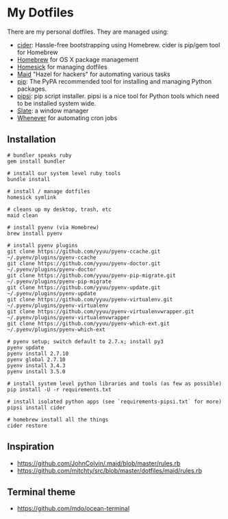 My Dotfiles
===========

There are my personal dotfiles. They are managed using:

- [cider][7]: Hassle-free bootstrapping using Homebrew. cider is pip/gem tool for Homebrew
- [Homebrew][4] for OS X package management
- [Homesick][1] for managing dotfiles
- [Maid][2] "Hazel for hackers" for automating various tasks
- [pip][6]: The PyPA recommended tool for installing and managing Python packages.
- [pipsi][8]: pip script installer. pipsi is a nice tool for Python tools which need to be installed system wide.
- [Slate][5]: a window manager
- [Whenever][3] for automating cron jobs

Installation
------------

    # bundler speaks ruby
    gem install bundler

    # install our system level ruby tools
    bundle install

    # install / manage dotfiles
    homesick symlink

    # cleans up my desktop, trash, etc
    maid clean

    # install pyenv (via Homebrew)
    brew install pyenv

    # install pyenv plugins    
    git clone https://github.com/yyuu/pyenv-ccache.git ~/.pyenv/plugins/pyenv-ccache
    git clone https://github.com/yyuu/pyenv-doctor.git ~/.pyenv/plugins/pyenv-doctor
    git clone https://github.com/yyuu/pyenv-pip-migrate.git ~/.pyenv/plugins/pyenv-pip-migrate
    git clone https://github.com/yyuu/pyenv-update.git ~/.pyenv/plugins/pyenv-update
    git clone https://github.com/yyuu/pyenv-virtualenv.git ~/.pyenv/plugins/pyenv-virtualenv
    git clone https://github.com/yyuu/pyenv-virtualenvwrapper.git ~/.pyenv/plugins/pyenv-virtualenvwrapper
    git clone https://github.com/yyuu/pyenv-which-ext.git ~/.pyenv/plugins/pyenv-which-ext

    # pyenv setup; switch default to 2.7.x; install py3
    pyenv update
    pyenv install 2.7.10
    pyenv global 2.7.10
    pyenv install 3.4.3
    pyenv install 3.5.0

    # install system level python libraries and tools (as few as possible)
    pip install -U -r requirements.txt

    # install isolated python apps (see `requirements-pipsi.txt` for more)
    pipsi install cider

    # homebrew install all the things
    cider restore

Inspiration
-----------

- https://github.com/JohnColvin/.maid/blob/master/rules.rb
- https://github.com/mitchty/src/blob/master/dotfiles/maid/rules.rb

Terminal theme
--------------

- https://github.com/mdo/ocean-terminal


[1]: https://github.com/technicalpickles/homesick
[2]: https://github.com/benjaminoakes/maid
[3]: https://github.com/javan/whenever
[4]: http://brew.sh/
[5]: https://github.com/jigish/slate
[6]: https://pip.pypa.io/en/latest/
[7]: https://github.com/msanders/cider
[8]: https://github.com/mitsuhiko/pipsi
